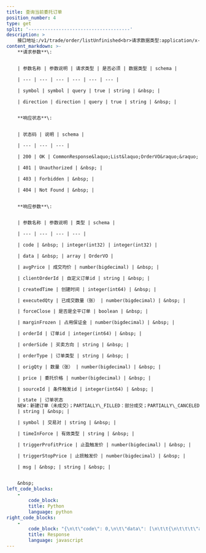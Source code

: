 ```yaml
---
title: 查询当前委托订单
position_number: 4
type: get
split: '-------------------------------------'
description: >
    接口地址:/v1/trade/order/listUnfinished<br>请求数据类型:application/x-www-form-urlencoded
content_markdown: >-
    **请求参数**\:


    | 参数名称 | 参数说明 | 请求类型 | 是否必须 | 数据类型 | schema |

    | --- | --- | --- | --- | --- | --- |

    | symbol | symbol | query | true | string | &nbsp; |

    | direction | direction | query | true | string | &nbsp; |


    **响应状态**\:


    | 状态码 | 说明 | schema |

    | --- | --- | --- |

    | 200 | OK | CommonResponse&laquo;List&laquo;OrderVO&raquo;&raquo; |

    | 401 | Unauthorized | &nbsp; |

    | 403 | Forbidden | &nbsp; |

    | 404 | Not Found | &nbsp; |


    **响应参数**\:


    | 参数名称 | 参数说明 | 类型 | schema |

    | --- | --- | --- | --- |

    | code | &nbsp; | integer(int32) | integer(int32) |

    | data | &nbsp; | array | OrderVO |

    | avgPrice | 成交均价 | number(bigdecimal) | &nbsp; |

    | clientOrderId | 自定义订单id | string | &nbsp; |

    | createdTime | 创建时间 | integer(int64) | &nbsp; |

    | executedQty | 已成交数量（张） | number(bigdecimal) | &nbsp; |

    | forceClose | 是否是全平订单 | boolean | &nbsp; |

    | marginFrozen | 占用保证金 | number(bigdecimal) | &nbsp; |

    | orderId | 订单id | integer(int64) | &nbsp; |

    | orderSide | 买卖方向 | string | &nbsp; |

    | orderType | 订单类型 | string | &nbsp; |

    | origQty | 数量（张） | number(bigdecimal) | &nbsp; |

    | price | 委托价格 | number(bigdecimal) | &nbsp; |

    | sourceId | 条件触发id | integer(int64) | &nbsp; |

    | state | 订单状态
    NEW：新建订单（未成交）；PARTIALLY\_FILLED：部分成交；PARTIALLY\_CANCELED：部分撤销；FILLED：全部成交；CANCELED：已撤销；REJECTED：下单失败；EXPIRED：已过期
    | string | &nbsp; |

    | symbol | 交易对 | string | &nbsp; |

    | timeInForce | 有效类型 | string | &nbsp; |

    | triggerProfitPrice | 止盈触发价 | number(bigdecimal) | &nbsp; |

    | triggerStopPrice | 止损触发价 | number(bigdecimal) | &nbsp; |

    | msg | &nbsp; | string | &nbsp; |


    &nbsp;
left_code_blocks:
    -
        code_block:
        title: Python
        language: python
right_code_blocks:
    -
        code_block: "{\n\t\"code\": 0,\n\t\"data\": [\n\t\t{\n\t\t\t\"avgPrice\": 0,\n\t\t\t\"clientOrderId\": \"\",\n\t\t\t\"createdTime\": 0,\n\t\t\t\"executedQty\": 0,\n\t\t\t\"forceClose\": false,\n\t\t\t\"marginFrozen\": 0,\n\t\t\t\"orderId\": 0,\n\t\t\t\"orderSide\": \"\",\n\t\t\t\"orderType\": \"\",\n\t\t\t\"origQty\": 0,\n\t\t\t\"price\": 0,\n\t\t\t\"sourceId\": 0,\n\t\t\t\"state\": \"\",\n\t\t\t\"symbol\": \"\",\n\t\t\t\"timeInForce\": \"\",\n\t\t\t\"triggerProfitPrice\": 0,\n\t\t\t\"triggerStopPrice\": 0\n\t\t}\n\t],\n\t\"msg\": \"\"\n}"
        title: Response
        language: javascript
---
```

